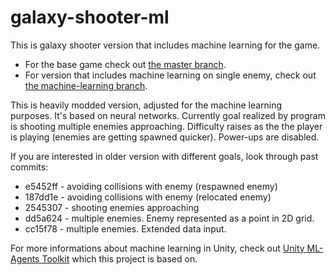 # galaxy-shooter-ml
This is galaxy shooter version that includes machine learning for the game. 

- For the base game check out [the master branch](https://github.com/MaciejWanat/galaxy-shooter-ml/tree/master).
- For version that includes machine learning on single enemy, check out [the machine-learning branch](https://github.com/MaciejWanat/galaxy-shooter-ml/tree/machine-learning).

This is heavily modded version, adjusted for the machine learning purposes. It's based on neural networks. Currently goal realized by program is shooting multiple enemies approaching. Difficulty raises as the the player is playing (enemies are getting spawned quicker). Power-ups are disabled.

If you are interested in older version with different goals, look through past commits:
- e5452ff - avoiding collisions with enemy (respawned enemy)
- 187dd1e - avoiding collisions with enemy (relocated enemy)
- 2545307 - shooting enemies approaching
- dd5a624 - multiple enemies. Enemy represented as a point in 2D grid.
- cc15f78 - multiple enemies. Extended data input.

For more informations about machine learning in Unity, check out [Unity ML-Agents Toolkit](https://github.com/Unity-Technologies/ml-agents) which this project is based on.
